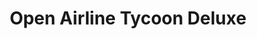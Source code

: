 ---
permalink: /:collection/
title: "Open Airline Tycoon Deluxe"
excerpt: "The open source remake of the classic game ATD utilizing the original graphic assets"
header:
  image: assets/images/portfolio/openATDBig
  teaser: assets/images/unsplash-gallery-image-1-th.jpg
sidebar:
  - title: "Role"
    image: assets/images/portfolio/openATDLogo.png
    image_alt: "logo"
    text: "Project Lead, Lead Developer"
  - title: "Responsibilities"
    text: "Manage development plan and oversee the Github page"
gallery:
  - url: /assets/images/portfolio/openATDGifAirport.gif
    image_path: assets/images/portfolio/openATDGifAirport.gif
    alt: "placeholder image 1"
  - url: /assets/images/portfolio/
    image_path: assets/images/portfolio/
    alt: "placeholder image 2"
  - url: /assets/images/portfolio/
    image_path: assets/images/portfolio/
    alt: "placeholder image 3"
---
